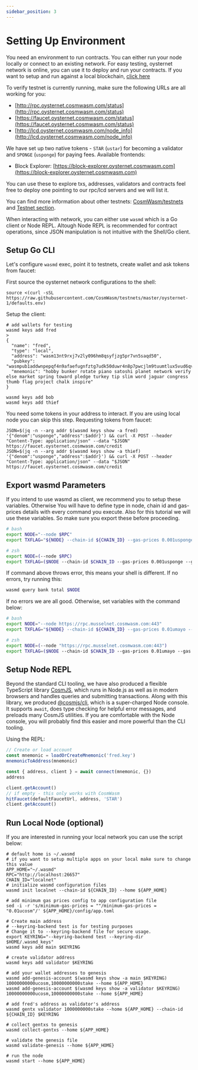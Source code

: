 ```yaml
---
sidebar_position: 3
---
```


# Setting Up Environment

You need an environment to run contracts. You can either run your node locally or connect to an
existing network. For easy testing, oysternet network is online, you can use it to deploy and run your
contracts. If you want to setup and run against a local blockchain, [click
here](#run-local-node-optional)

To verify testnet is currently running, make sure the following URLs are all working for you:

- [http://rpc.oysternet.cosmwasm.com/status](http://rpc.oysternet.cosmwasm.com/status)
- [https://faucet.oysternet.cosmwasm.com/status](https://faucet.oysternet.cosmwasm.com/status)
- [http://lcd.oysternet.cosmwasm.com/node_info](http://lcd.oysternet.cosmwasm.com/node_info)

We have set up two native tokens - `STAR` (`ustar`) for becoming a validator and `SPONGE` (`usponge`) for
paying fees.
Available frontends:

- Block Explorer: [https://block-explorer.oysternet.cosmwasm.com](https://block-explorer.oysternet.cosmwasm.com)

You can use these to explore txs, addresses, validators and contracts
feel free to deploy one pointing to our rpc/lcd servers and we will list it.

You can find more information about other testnets:
[CosmWasm/testnets](https://github.com/CosmWasm/testnets) and [Testnet
section](../testnets/testnets.md).

When interacting with network, you can either use `wasmd` which is a Go client or Node REPL. Altough Node REPL is
recommended for contract operations, since JSON manipulation is not intuitive with the Shell/Go client.

## Setup Go CLI

Let's configure `wasmd` exec, point it to testnets, create wallet and ask tokens from faucet:

First source the oysternet network configurations to the shell:

```shell
source <(curl -sSL https://raw.githubusercontent.com/CosmWasm/testnets/master/oysternet-1/defaults.env)
```

Setup the client:

```shell
# add wallets for testing
wasmd keys add fred
>
{
  "name": "fred",
  "type": "local",
  "address": "wasm13nt9rxj7v2ly096hm8qsyfjzg5pr7vn5saqd50",
  "pubkey": "wasmpub1addwnpepqf4n9afaefugnfztg7udk50duwr4n8p7pwcjlm9tuumtlux5vud6qvfgp9g",
  "mnemonic": "hobby bunker rotate piano satoshi planet network verify else market spring toward pledge turkey tip slim word jaguar congress thumb flag project chalk inspire"
}

wasmd keys add bob
wasmd keys add thief
```

You need some tokens in your address to interact. If you are using local node you can skip this
step. Requesting tokens from faucet:

```shell
JSON=$(jq -n --arg addr $(wasmd keys show -a fred) '{"denom":"usponge","address":$addr}') && curl -X POST --header "Content-Type: application/json" --data "$JSON" https://faucet.oysternet.cosmwasm.com/credit
JSON=$(jq -n --arg addr $(wasmd keys show -a thief) '{"denom":"usponge","address":$addr}') && curl -X POST --header "Content-Type: application/json" --data "$JSON" https://faucet.oysternet.cosmwasm.com/credit
```

## Export wasmd Parameters

If you intend to use wasmd as client, we recommend you to setup these variables.
Otherwise You will have to define type in node, chain id and gas-prices details with every command you execute.
Also for this tutorial we will use these variables. So make sure you export these before proceeding.

```bash
# bash
export NODE="--node $RPC"
export TXFLAG="${NODE} --chain-id ${CHAIN_ID} --gas-prices 0.001usponge --gas auto --gas-adjustment 1.3"

# zsh
export NODE=(--node $RPC)
export TXFLAG=($NODE --chain-id $CHAIN_ID --gas-prices 0.001usponge --gas auto --gas-adjustment 1.3)
```

If command above throws error, this means your shell is different.
If no errors, try running this:
```bash
wasmd query bank total $NODE
```

If no errors we are all good. Otherwise, set variables with the command below:

```bash
# bash
export NODE="--node https://rpc.musselnet.cosmwasm.com:443"
export TXFLAG="${NODE} --chain-id ${CHAIN_ID} --gas-prices 0.01umayo --gas auto --gas-adjustment 1.3"

# zsh
export NODE=(--node "https://rpc.musselnet.cosmwasm.com:443")
export TXFLAG=($NODE --chain-id $CHAIN_ID --gas-prices 0.01umayo --gas auto --gas-adjustment 1.3)
```

## Setup Node REPL


Beyond the standard CLI tooling, we have also produced a flexible TypeScript library
[CosmJS](https://github.com/CosmWasm/cosmjs), which runs in Node.js as well as in modern browsers
and handles queries and submitting transactions. Along with this library, we produced
[@cosmjs/cli](https://www.npmjs.com/package/@cosmjs/cli), which is a super-charged Node console. It
supports `await`, does type checking for helpful error messages, and preloads many CosmJS utilities.
If you are comfortable with the Node console, you will probably find this easier and more powerful
than the CLI tooling.

Using the REPL:

```js
// Create or load account
const mnemonic = loadOrCreateMnemonic('fred.key')
mnemonicToAddress(mnemonic)

const { address, client } = await connect(mnemonic, {})
address

client.getAccount()
// if empty - this only works with CosmWasm
hitFaucet(defaultFaucetUrl, address, 'STAR')
client.getAccount()
```

## Run Local Node (optional)

If you are interested in running your local network you can use the script below:

```shell
# default home is ~/.wasmd
# if you want to setup multiple apps on your local make sure to change this value
APP_HOME="~/.wasmd"
RPC="http://localhost:26657"
CHAIN_ID="localnet"
# initialize wasmd configuration files
wasmd init localnet --chain-id ${CHAIN_ID} --home ${APP_HOME}

# add minimum gas prices config to app configuration file
sed -i -r 's/minimum-gas-prices = ""/minimum-gas-prices = "0.01ucosm"/' ${APP_HOME}/config/app.toml

# Create main address
# --keyring-backend test is for testing purposes
# Change it to --keyring-backend file for secure usage.
export KEYRING="--keyring-backend test --keyring-dir $HOME/.wasmd_keys"
wasmd keys add main $KEYRING

# create validator address
wasmd keys add validator $KEYRING

# add your wallet addresses to genesis
wasmd add-genesis-account $(wasmd keys show -a main $KEYRING) 10000000000ucosm,10000000000stake --home ${APP_HOME}
wasmd add-genesis-account $(wasmd keys show -a validator $KEYRING) 10000000000ucosm,10000000000stake --home ${APP_HOME}

# add fred's address as validator's address
wasmd gentx validator 1000000000stake --home ${APP_HOME} --chain-id ${CHAIN_ID} $KEYRING

# collect gentxs to genesis
wasmd collect-gentxs --home ${APP_HOME}

# validate the genesis file
wasmd validate-genesis --home ${APP_HOME}

# run the node
wasmd start --home ${APP_HOME}
```
